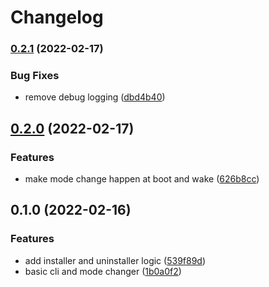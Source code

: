 # Changelog

### [0.2.1](https://www.github.com/EchelonFour/razer_keyboard_mode_changer/compare/v0.2.0...v0.2.1) (2022-02-17)


### Bug Fixes

* remove debug logging ([dbd4b40](https://www.github.com/EchelonFour/razer_keyboard_mode_changer/commit/dbd4b401b9c332d9bf2f3b31ce2340a03dc48040))

## [0.2.0](https://www.github.com/EchelonFour/razer_keyboard_mode_changer/compare/v0.1.0...v0.2.0) (2022-02-17)


### Features

* make mode change happen at boot and wake ([626b8cc](https://www.github.com/EchelonFour/razer_keyboard_mode_changer/commit/626b8cc6b3ccac28ecb98783f70b81fdf9e1ed6a))

## 0.1.0 (2022-02-16)


### Features

* add installer and uninstaller logic ([539f89d](https://www.github.com/EchelonFour/razer_keyboard_mode_changer/commit/539f89d7e69833f2ccceb1046b00d4635a1d8a3e))
* basic cli and mode changer ([1b0a0f2](https://www.github.com/EchelonFour/razer_keyboard_mode_changer/commit/1b0a0f2a3b94ade7a458b26c1caf739fe546b4f2))
